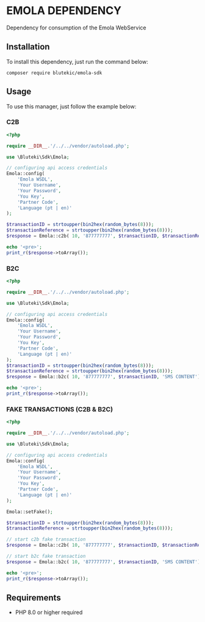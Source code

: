 # EMOLA DEPENDENCY 

Dependency for consumption of the Emola WebService 

## Installation

To install this dependency, just run the command below:
```shell
composer require blutekic/emola-sdk
```

## Usage

To use this manager, just follow the example below:

### C2B
```php
<?php

require __DIR__.'/../../vendor/autoload.php';

use \Bluteki\Sdk\Emola;

// configuring api access credentials
Emola::config(
    'Emola WSDL',
    'Your Username',
    'Your Password',
    'You Key',
    'Partner Code',
    'Language (pt | en)'
);

$transactionID = strtoupper(bin2hex(random_bytes(8)));
$transactionReference = strtoupper(bin2hex(random_bytes(8)));
$response = Emola::c2b( 10, '877777777', $transactionID, $transactionReference, 'SMS CONTENT WITHOUT AMOUNT');

echo '<pre>';
print_r($response->toArray());
```

### B2C
```php
<?php

require __DIR__.'/../../vendor/autoload.php';

use \Bluteki\Sdk\Emola;

// configuring api access credentials
Emola::config(
    'Emola WSDL',
    'Your Username',
    'Your Password',
    'You Key',
    'Partner Code',
    'Language (pt | en)'
);
$transactionID = strtoupper(bin2hex(random_bytes(8)));
$transactionReference = strtoupper(bin2hex(random_bytes(8)));
$response = Emola::b2c( 10, '877777777', $transactionID, 'SMS CONTENT');

echo '<pre>';
print_r($response->toArray());
```

### FAKE TRANSACTIONS (C2B & B2C)
```php
<?php

require __DIR__.'/../../vendor/autoload.php';

use \Bluteki\Sdk\Emola;

// configuring api access credentials
Emola::config(
    'Emola WSDL',
    'Your Username',
    'Your Password',
    'You Key',
    'Partner Code',
    'Language (pt | en)'
);

Emola::setFake();

$transactionID = strtoupper(bin2hex(random_bytes(8)));
$transactionReference = strtoupper(bin2hex(random_bytes(8)));

// start c2b fake transaction
$response = Emola::c2b( 10, '877777777', $transactionID, $transactionReference, 'SMS CONTENT WITHOUT AMOUNT');

// start b2c fake transaction
$response = Emola::b2c( 10, '877777777', $transactionID, 'SMS CONTENT');

echo '<pre>';
print_r($response->toArray());
```

## Requirements
- PHP 8.0 or higher required